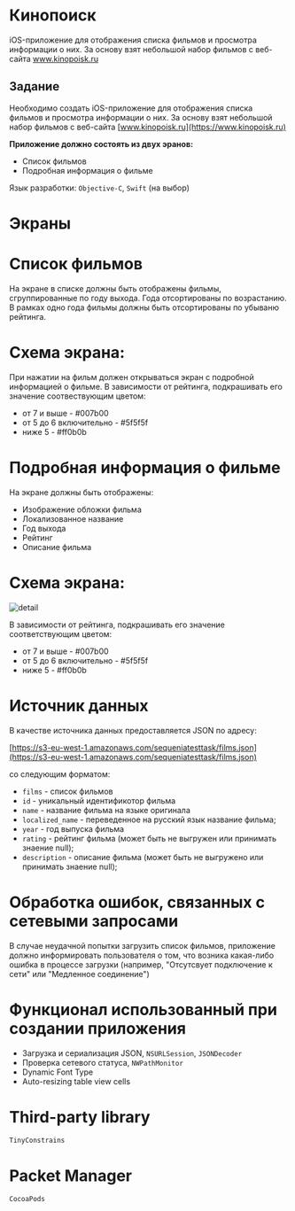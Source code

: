 # Кинопоиск

iOS-приложение для отображения списка фильмов и просмотра информации о них. За основу взят небольшой набор фильмов с веб-сайта www.kinopoisk.ru

  
Задание
---

Необходимо создать iOS-приложение для отображения списка фильмов и просмотра информации о них. За основу взят небольшой набор фильмов с веб-сайта [www.kinopoisk.ru](https://www.kinopoisk.ru)

**Приложение должно состоять из двух эранов:**
- Список фильмов
- Подробная информация о фильме

Язык разработки: `Objective-C`, `Swift` (на выбор)

Экраны
===

Список фильмов
===

На экране в списке должны быть отображены фильмы, сгруппированные по году выхода. Года отсортированы по возрастанию. В рамках одно года фильмы должны быть отсортированы по убываню рейтинга.
 
Схема экрана:
===

При нажатии на фильм должен открываться экран с подробной информацией о фильме. В зависимости от рейтинга, подкрашивать его значение соотвествующим цветом:
- от 7 и выше - #007b00
- от 5 до 6 включительно - #5f5f5f
- ниже 5 - #ff0b0b

Подробная информация о фильме
===

На экране должны быть отображены:
- Изображение обложки фильма
- Локализованное название
- Год выхода
- Рейтинг
- Описание фильма


Схема экрана:
===

![detail](/assets/img/detail_screen.png)

В зависимости от рейтинга, подкрашивать его значение соответствующим цветом:
- от 7 и выше - #007b00
- от 5 до 6 включительно - #5f5f5f
- ниже 5 - #ff0b0b

Источник данных
===

В качестве источника данных предоставляется JSON по адресу:

[https://s3-eu-west-1.amazonaws.com/sequeniatesttask/films.json](https://s3-eu-west-1.amazonaws.com/sequeniatesttask/films.json)

со следующим форматом:

- `films` - список фильмов
- `id` - уникальный идентификотор фильма
- `name` - название фильма на языке оригинала
- `localized_name` - переведенное на русский язык название фильма;
- `year` - год выпуска фильма
- `rating` - рейтинг фильма (может быть не выгружен или принимать знаение null);
-  `description` - описание фильма (может быть не выгружено или принимать знаение null);


Обработка ошибок, связанных с сетевыми запросами
===

В случае неудачной попытки загрузить список фильмов, приложение должно информировать пользователя о том, что возника какая-либо ошибка в процессе загрузки (например, "Отсутсвует подключение к сети" или "Медленное соединение")

Функционал использованный при создании приложения
==

- Загрузка и сериализация JSON, `NSURLSession`, `JSONDecoder`
- Проверка сетевого статуса, `NWPathMonitor`
- Dynamic Font Type
- Auto-resizing table view cells

Third-party library
==
`TinyConstrains`

Packet Manager
==
`CocoaPods`



